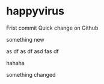# happyvirus
Frist commit 
Quick change on Github
 
something new

as
df
as
df
asd
fas
df

hahaha

something changed
